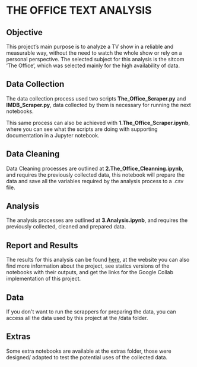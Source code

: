 # THE OFFICE TEXT ANALYSIS

## Objective  
  
This project’s main purpose is to analyze a TV show in a reliable and measurable way, without the need to watch the whole show or rely on a personal perspective. The selected subject for this analysis is the sitcom ‘The Office’, which was selected mainly for the high availability of data.

## Data Collection 
The data collection process used two scripts __The_Office_Scraper.py__ and __IMDB_Scraper.py__, data collected by them is necessary for running the next notebooks.   
  
This same process can also be achieved with __1.The_Office_Scraper.ipynb__, where you can see what the scripts are doing with supporting documentation in a Jupyter notebook.

## Data Cleaning
  
Data Cleaning processes are outlined at __2.The_Office_Cleanning.ipynb__, and requires the previously collected data, this notebook will prepare the data and save all the variables required by the analysis process to a .csv file.
  
## Analysis
  
The analysis processes are outlined at __3.Analysis.ipynb__, and requires the previously collected, cleaned and prepared data.

## Report and Results

The results for this analysis can be found [here](https://thiagobc23.github.io/The-Office-Text-Analysis/), at the website you can also find more information about the project, see statics versions of the notebooks with their outputs, and get the links for the Google Collab implementation of this project.

## Data

If you don't want to run the scrappers for preparing the data, you can access all the data used by this project at the /data folder.

## Extras

Some extra notebooks are available at the extras folder, those were designed/ adapted to test the potential uses of the collected data.
